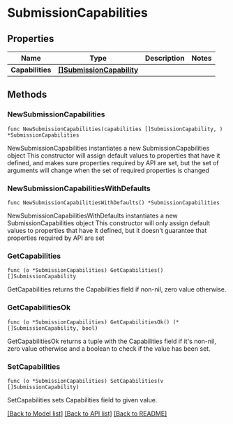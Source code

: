 # SubmissionCapabilities

## Properties

Name | Type | Description | Notes
------------ | ------------- | ------------- | -------------
**Capabilities** | [**[]SubmissionCapability**](SubmissionCapability.md) |  | 

## Methods

### NewSubmissionCapabilities

`func NewSubmissionCapabilities(capabilities []SubmissionCapability, ) *SubmissionCapabilities`

NewSubmissionCapabilities instantiates a new SubmissionCapabilities object
This constructor will assign default values to properties that have it defined,
and makes sure properties required by API are set, but the set of arguments
will change when the set of required properties is changed

### NewSubmissionCapabilitiesWithDefaults

`func NewSubmissionCapabilitiesWithDefaults() *SubmissionCapabilities`

NewSubmissionCapabilitiesWithDefaults instantiates a new SubmissionCapabilities object
This constructor will only assign default values to properties that have it defined,
but it doesn't guarantee that properties required by API are set

### GetCapabilities

`func (o *SubmissionCapabilities) GetCapabilities() []SubmissionCapability`

GetCapabilities returns the Capabilities field if non-nil, zero value otherwise.

### GetCapabilitiesOk

`func (o *SubmissionCapabilities) GetCapabilitiesOk() (*[]SubmissionCapability, bool)`

GetCapabilitiesOk returns a tuple with the Capabilities field if it's non-nil, zero value otherwise
and a boolean to check if the value has been set.

### SetCapabilities

`func (o *SubmissionCapabilities) SetCapabilities(v []SubmissionCapability)`

SetCapabilities sets Capabilities field to given value.



[[Back to Model list]](../README.md#documentation-for-models) [[Back to API list]](../README.md#documentation-for-api-endpoints) [[Back to README]](../README.md)


